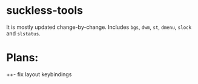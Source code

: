 # suckless-tools

It is mostly updated change-by-change.
Includes ``bgs``, ``dwm``, ``st``, ``dmenu``, ``slock`` and ``slstatus``.

# Plans:


++- fix layout keybindings
